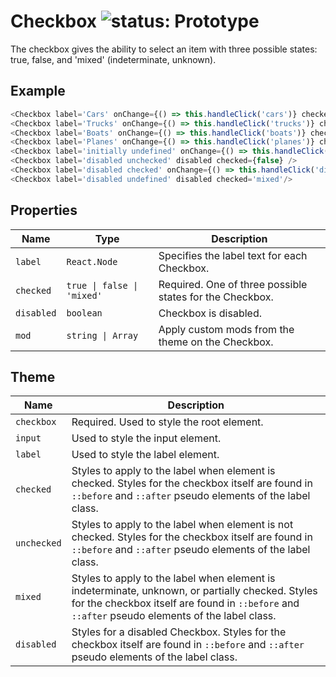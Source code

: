 # Checkbox ![status: Prototype](https://img.shields.io/badge/status-prototype-orange.svg)

The checkbox gives the ability to select an item with three possible states: true, false, and 'mixed' (indeterminate, unknown).

## Example

```javascript
<Checkbox label='Cars' onChange={() => this.handleClick('cars')} checked={this.state.cars} />
<Checkbox label='Trucks' onChange={() => this.handleClick('trucks')} checked={this.state.trucks} />
<Checkbox label='Boats' onChange={() => this.handleClick('boats')} checked={this.state.boats} />
<Checkbox label='Planes' onChange={() => this.handleClick('planes')} checked={this.state.planes} />
<Checkbox label='initially undefined' onChange={() => this.handleClick('other')} checked={this.state.other} />
<Checkbox label='disabled unchecked' disabled checked={false} />
<Checkbox label='disabled checked' onChange={() => this.handleClick('disabled')} disabled checked={true} />
<Checkbox label='disabled undefined' disabled checked='mixed'/>
```
## Properties

| Name | Type | Description |
| --- | --- | --- | 
| `label` | `React.Node` | Specifies the label text for each Checkbox.
| `checked` | <code>true &#124; false &#124; 'mixed'</code> | Required. One of three possible states for the Checkbox.
| `disabled` | `boolean` | Checkbox is disabled.
| `mod` | <code>string &#124; Array<string></code> | Apply custom mods from the theme on the Checkbox.

## Theme

| Name | Description |
| ---  | ----------- |
| `checkbox` | Required. Used to style the root element. |
| `input` | Used to style the input element. |
| `label` | Used to style the label element. |
| `checked` | Styles to apply to the label when element is checked. Styles for the checkbox itself are found in `::before` and `::after` pseudo elements of the label class. |
| `unchecked` | Styles to apply to the label when element is not checked. Styles for the checkbox itself are found in `::before` and `::after` pseudo elements of the label class. |
| `mixed` | Styles to apply to the label when element is indeterminate, unknown, or partially checked. Styles for the checkbox itself are found in `::before` and `::after` pseudo elements of the label class. |
| `disabled` | Styles for a disabled Checkbox. Styles for the checkbox itself are found in `::before` and `::after` pseudo elements of the label class. |
